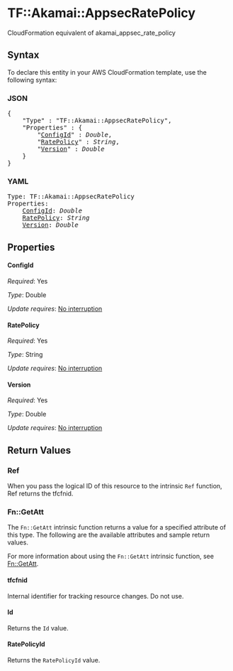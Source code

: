 # TF::Akamai::AppsecRatePolicy

CloudFormation equivalent of akamai_appsec_rate_policy

## Syntax

To declare this entity in your AWS CloudFormation template, use the following syntax:

### JSON

<pre>
{
    "Type" : "TF::Akamai::AppsecRatePolicy",
    "Properties" : {
        "<a href="#configid" title="ConfigId">ConfigId</a>" : <i>Double</i>,
        "<a href="#ratepolicy" title="RatePolicy">RatePolicy</a>" : <i>String</i>,
        "<a href="#version" title="Version">Version</a>" : <i>Double</i>
    }
}
</pre>

### YAML

<pre>
Type: TF::Akamai::AppsecRatePolicy
Properties:
    <a href="#configid" title="ConfigId">ConfigId</a>: <i>Double</i>
    <a href="#ratepolicy" title="RatePolicy">RatePolicy</a>: <i>String</i>
    <a href="#version" title="Version">Version</a>: <i>Double</i>
</pre>

## Properties

#### ConfigId

_Required_: Yes

_Type_: Double

_Update requires_: [No interruption](https://docs.aws.amazon.com/AWSCloudFormation/latest/UserGuide/using-cfn-updating-stacks-update-behaviors.html#update-no-interrupt)

#### RatePolicy

_Required_: Yes

_Type_: String

_Update requires_: [No interruption](https://docs.aws.amazon.com/AWSCloudFormation/latest/UserGuide/using-cfn-updating-stacks-update-behaviors.html#update-no-interrupt)

#### Version

_Required_: Yes

_Type_: Double

_Update requires_: [No interruption](https://docs.aws.amazon.com/AWSCloudFormation/latest/UserGuide/using-cfn-updating-stacks-update-behaviors.html#update-no-interrupt)

## Return Values

### Ref

When you pass the logical ID of this resource to the intrinsic `Ref` function, Ref returns the tfcfnid.

### Fn::GetAtt

The `Fn::GetAtt` intrinsic function returns a value for a specified attribute of this type. The following are the available attributes and sample return values.

For more information about using the `Fn::GetAtt` intrinsic function, see [Fn::GetAtt](https://docs.aws.amazon.com/AWSCloudFormation/latest/UserGuide/intrinsic-function-reference-getatt.html).

#### tfcfnid

Internal identifier for tracking resource changes. Do not use.

#### Id

Returns the <code>Id</code> value.

#### RatePolicyId

Returns the <code>RatePolicyId</code> value.

